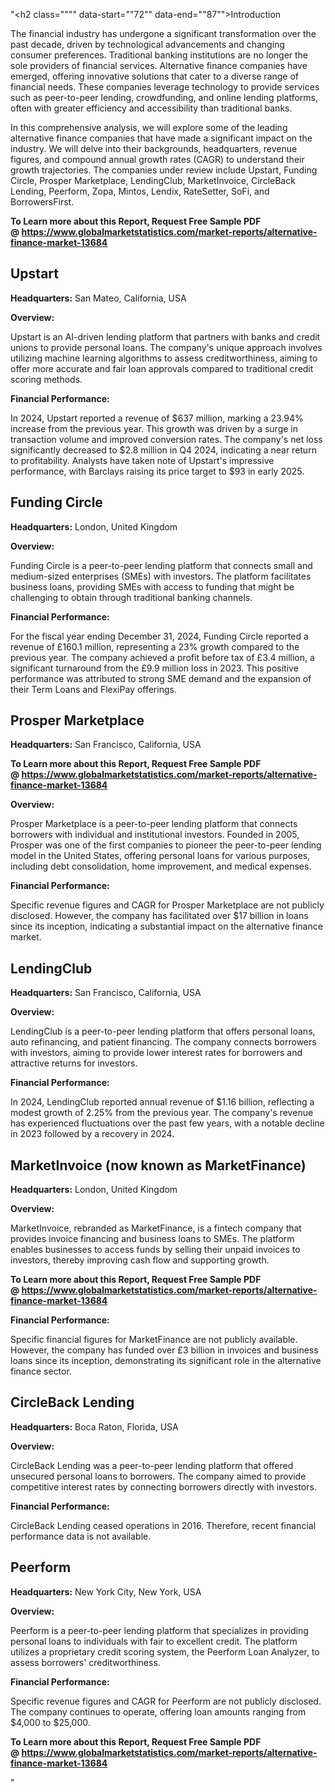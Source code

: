 "<h2 class="""" data-start=""72"" data-end=""87"">Introduction</h2>
<p class="""" data-start=""89"" data-end=""284""><span class=""relative -mx-px my-[-0.2rem] rounded-sm px-px py-[0.2rem]"">The financial industry has undergone a significant transformation over the past decade, driven by technological advancements and changing consumer preferences.</span> <span class=""relative -mx-px my-[-0.2rem] rounded-sm px-px py-[0.2rem]"">Traditional banking institutions are no longer the sole providers of financial services.</span> <span class=""relative -mx-px my-[-0.2rem] rounded-sm px-px py-[0.2rem]"">Alternative finance companies have emerged, offering innovative solutions that cater to a diverse range of financial needs.</span> <span class=""relative -mx-px my-[-0.2rem] rounded-sm px-px py-[0.2rem]"">These companies leverage technology to provide services such as peer-to-peer lending, crowdfunding, and online lending platforms, often with greater efficiency and accessibility than traditional banks.</span></p>
<p class="""" data-start=""286"" data-end=""443""><span class=""relative -mx-px my-[-0.2rem] rounded-sm px-px py-[0.2rem]"">In this comprehensive analysis, we will explore some of the leading alternative finance companies that have made a significant impact on the industry.</span> <span class=""relative -mx-px my-[-0.2rem] rounded-sm px-px py-[0.2rem]"">We will delve into their backgrounds, headquarters, revenue figures, and compound annual growth rates (CAGR) to understand their growth trajectories.</span> <span class=""relative -mx-px my-[-0.2rem] rounded-sm px-px py-[0.2rem]"">The companies under review include Upstart, Funding Circle, Prosper Marketplace, LendingClub, MarketInvoice, CircleBack Lending, Peerform, Zopa, Mintos, Lendix, RateSetter, SoFi, and BorrowersFirst.</span></p>
<p class="""" data-start=""286"" data-end=""443""><strong>To Learn more about this Report, Request Free Sample PDF @&nbsp;<a href=""https://www.globalmarketstatistics.com/market-reports/alternative-finance-market-13684"">https://www.globalmarketstatistics.com/market-reports/alternative-finance-market-13684</a></strong></p>
<h2 class="""" data-start=""445"" data-end=""455"">Upstart</h2>
<p class="""" data-start=""457"" data-end=""558""><strong data-start=""457"" data-end=""474"">Headquarters:</strong> <span class=""relative -mx-px my-[-0.2rem] rounded-sm px-px py-[0.2rem]"">San Mateo, California, USA</span></p>
<p class="""" data-start=""560"" data-end=""573""><strong data-start=""560"" data-end=""573"">Overview:</strong></p>
<p class="""" data-start=""575"" data-end=""700""><span class=""relative -mx-px my-[-0.2rem] rounded-sm px-px py-[0.2rem]"">Upstart is an AI-driven lending platform that partners with banks and credit unions to provide personal loans.</span> <span class=""relative -mx-px my-[-0.2rem] rounded-sm px-px py-[0.2rem]"">The company's unique approach involves utilizing machine learning algorithms to assess creditworthiness, aiming to offer more accurate and fair loan approvals compared to traditional credit scoring methods.</span></p>
<p class="""" data-start=""702"" data-end=""728""><strong data-start=""702"" data-end=""728"">Financial Performance:</strong></p>
<p class="""" data-start=""730"" data-end=""975""><span class=""relative -mx-px my-[-0.2rem] rounded-sm px-px py-[0.2rem]"">In 2024, Upstart reported a revenue of $637 million, marking a 23.94% increase from the previous year.</span> <span class=""relative -mx-px my-[-0.2rem] rounded-sm px-px py-[0.2rem]"">This growth was driven by a surge in transaction volume and improved conversion rates.</span> <span class=""relative -mx-px my-[-0.2rem] rounded-sm px-px py-[0.2rem]"">The company's net loss significantly decreased to $2.8 million in Q4 2024, indicating a near return to profitability.</span> <span class=""relative -mx-px my-[-0.2rem] rounded-sm px-px py-[0.2rem]"">Analysts have taken note of Upstart's impressive performance, with Barclays raising its price target to $93 in early 2025.</span> </p>
<h2 class="""" data-start=""977"" data-end=""994"">Funding Circle</h2>
<p class="""" data-start=""996"" data-end=""1099""><strong data-start=""996"" data-end=""1013"">Headquarters:</strong> <span class=""relative -mx-px my-[-0.2rem] rounded-sm px-px py-[0.2rem]"">London, United Kingdom</span></p>
<p class="""" data-start=""1101"" data-end=""1114""><strong data-start=""1101"" data-end=""1114"">Overview:</strong></p>
<p class="""" data-start=""1116"" data-end=""1241""><span class=""relative -mx-px my-[-0.2rem] rounded-sm px-px py-[0.2rem]"">Funding Circle is a peer-to-peer lending platform that connects small and medium-sized enterprises (SMEs) with investors.</span> <span class=""relative -mx-px my-[-0.2rem] rounded-sm px-px py-[0.2rem]"">The platform facilitates business loans, providing SMEs with access to funding that might be challenging to obtain through traditional banking channels.</span></p>
<p class="""" data-start=""1243"" data-end=""1269""><strong data-start=""1243"" data-end=""1269"">Financial Performance:</strong></p>
<p class="""" data-start=""1271"" data-end=""1476""><span class=""relative -mx-px my-[-0.2rem] rounded-sm px-px py-[0.2rem]"">For the fiscal year ending December 31, 2024, Funding Circle reported a revenue of &pound;160.1 million, representing a 23% growth compared to the previous year.</span> <span class=""relative -mx-px my-[-0.2rem] rounded-sm px-px py-[0.2rem]"">The company achieved a profit before tax of &pound;3.4 million, a significant turnaround from the &pound;9.9 million loss in 2023.</span> <span class=""relative -mx-px my-[-0.2rem] rounded-sm px-px py-[0.2rem]"">This positive performance was attributed to strong SME demand and the expansion of their Term Loans and FlexiPay offerings.</span> </p>
<h2 class="""" data-start=""1478"" data-end=""1500"">Prosper Marketplace</h2>
<p class="""" data-start=""1502"" data-end=""1605""><strong data-start=""1502"" data-end=""1519"">Headquarters:</strong> <span class=""relative -mx-px my-[-0.2rem] rounded-sm px-px py-[0.2rem]"">San Francisco, California, USA</span></p>
<p class="""" data-start=""1502"" data-end=""1605""><strong>To Learn more about this Report, Request Free Sample PDF @&nbsp;<a href=""https://www.globalmarketstatistics.com/market-reports/alternative-finance-market-13684"">https://www.globalmarketstatistics.com/market-reports/alternative-finance-market-13684</a></strong></p>
<p class="""" data-start=""1607"" data-end=""1620""><strong data-start=""1607"" data-end=""1620"">Overview:</strong></p>
<p class="""" data-start=""1622"" data-end=""1747""><span class=""relative -mx-px my-[-0.2rem] rounded-sm px-px py-[0.2rem]"">Prosper Marketplace is a peer-to-peer lending platform that connects borrowers with individual and institutional investors.</span> <span class=""relative -mx-px my-[-0.2rem] rounded-sm px-px py-[0.2rem]"">Founded in 2005, Prosper was one of the first companies to pioneer the peer-to-peer lending model in the United States, offering personal loans for various purposes, including debt consolidation, home improvement, and medical expenses.</span></p>
<p class="""" data-start=""1749"" data-end=""1775""><strong data-start=""1749"" data-end=""1775"">Financial Performance:</strong></p>
<p class="""" data-start=""1777"" data-end=""1902""><span class=""relative -mx-px my-[-0.2rem] rounded-sm px-px py-[0.2rem]"">Specific revenue figures and CAGR for Prosper Marketplace are not publicly disclosed.</span> <span class=""relative -mx-px my-[-0.2rem] rounded-sm px-px py-[0.2rem]"">However, the company has facilitated over $17 billion in loans since its inception, indicating a substantial impact on the alternative finance market.</span></p>
<h2 class="""" data-start=""1904"" data-end=""1918"">LendingClub</h2>
<p class="""" data-start=""1920"" data-end=""2023""><strong data-start=""1920"" data-end=""1937"">Headquarters:</strong> <span class=""relative -mx-px my-[-0.2rem] rounded-sm px-px py-[0.2rem]"">San Francisco, California, USA</span></p>
<p class="""" data-start=""2025"" data-end=""2038""><strong data-start=""2025"" data-end=""2038"">Overview:</strong></p>
<p class="""" data-start=""2040"" data-end=""2165""><span class=""relative -mx-px my-[-0.2rem] rounded-sm px-px py-[0.2rem]"">LendingClub is a peer-to-peer lending platform that offers personal loans, auto refinancing, and patient financing.</span> <span class=""relative -mx-px my-[-0.2rem] rounded-sm px-px py-[0.2rem]"">The company connects borrowers with investors, aiming to provide lower interest rates for borrowers and attractive returns for investors.</span></p>
<p class="""" data-start=""2167"" data-end=""2193""><strong data-start=""2167"" data-end=""2193"">Financial Performance:</strong></p>
<p class="""" data-start=""2195"" data-end=""2360""><span class=""relative -mx-px my-[-0.2rem] rounded-sm px-px py-[0.2rem]"">In 2024, LendingClub reported annual revenue of $1.16 billion, reflecting a modest growth of 2.25% from the previous year.</span> <span class=""relative -mx-px my-[-0.2rem] rounded-sm px-px py-[0.2rem]"">The company's revenue has experienced fluctuations over the past few years, with a notable decline in 2023 followed by a recovery in 2024.</span> </p>
<h2 class="""" data-start=""2362"" data-end=""2407"">MarketInvoice (now known as MarketFinance)</h2>
<p class="""" data-start=""2409"" data-end=""2512""><strong data-start=""2409"" data-end=""2426"">Headquarters:</strong> <span class=""relative -mx-px my-[-0.2rem] rounded-sm px-px py-[0.2rem]"">London, United Kingdom</span></p>
<p class="""" data-start=""2514"" data-end=""2527""><strong data-start=""2514"" data-end=""2527"">Overview:</strong></p>
<p class="""" data-start=""2529"" data-end=""2654""><span class=""relative -mx-px my-[-0.2rem] rounded-sm px-px py-[0.2rem]"">MarketInvoice, rebranded as MarketFinance, is a fintech company that provides invoice financing and business loans to SMEs.</span> <span class=""relative -mx-px my-[-0.2rem] rounded-sm px-px py-[0.2rem]"">The platform enables businesses to access funds by selling their unpaid invoices to investors, thereby improving cash flow and supporting growth.</span></p>
<p class="""" data-start=""2529"" data-end=""2654""><strong>To Learn more about this Report, Request Free Sample PDF @&nbsp;<a href=""https://www.globalmarketstatistics.com/market-reports/alternative-finance-market-13684"">https://www.globalmarketstatistics.com/market-reports/alternative-finance-market-13684</a></strong></p>
<p class="""" data-start=""2656"" data-end=""2682""><strong data-start=""2656"" data-end=""2682"">Financial Performance:</strong></p>
<p class="""" data-start=""2684"" data-end=""2809""><span class=""relative -mx-px my-[-0.2rem] rounded-sm px-px py-[0.2rem]"">Specific financial figures for MarketFinance are not publicly available.</span> <span class=""relative -mx-px my-[-0.2rem] rounded-sm px-px py-[0.2rem]"">However, the company has funded over &pound;3 billion in invoices and business loans since its inception, demonstrating its significant role in the alternative finance sector.</span></p>
<h2 class="""" data-start=""2811"" data-end=""2832"">CircleBack Lending</h2>
<p class="""" data-start=""2834"" data-end=""2937""><strong data-start=""2834"" data-end=""2851"">Headquarters:</strong> <span class=""relative -mx-px my-[-0.2rem] rounded-sm px-px py-[0.2rem]"">Boca Raton, Florida, USA</span></p>
<p class="""" data-start=""2939"" data-end=""2952""><strong data-start=""2939"" data-end=""2952"">Overview:</strong></p>
<p class="""" data-start=""2954"" data-end=""3079""><span class=""relative -mx-px my-[-0.2rem] rounded-sm px-px py-[0.2rem]"">CircleBack Lending was a peer-to-peer lending platform that offered unsecured personal loans to borrowers.</span> <span class=""relative -mx-px my-[-0.2rem] rounded-sm px-px py-[0.2rem]"">The company aimed to provide competitive interest rates by connecting borrowers directly with investors.</span></p>
<p class="""" data-start=""3081"" data-end=""3107""><strong data-start=""3081"" data-end=""3107"">Financial Performance:</strong></p>
<p class="""" data-start=""3109"" data-end=""3234""><span class=""relative -mx-px my-[-0.2rem] rounded-sm px-px py-[0.2rem]"">CircleBack Lending ceased operations in 2016.</span> <span class=""relative -mx-px my-[-0.2rem] rounded-sm px-px py-[0.2rem]"">Therefore, recent financial performance data is not available.</span></p>
<h2 class="""" data-start=""3236"" data-end=""3247"">Peerform</h2>
<p class="""" data-start=""3249"" data-end=""3352""><strong data-start=""3249"" data-end=""3266"">Headquarters:</strong> <span class=""relative -mx-px my-[-0.2rem] rounded-sm px-px py-[0.2rem]"">New York City, New York, USA</span></p>
<p class="""" data-start=""3354"" data-end=""3367""><strong data-start=""3354"" data-end=""3367"">Overview:</strong></p>
<p class="""" data-start=""3369"" data-end=""3494""><span class=""relative -mx-px my-[-0.2rem] rounded-sm px-px py-[0.2rem]"">Peerform is a peer-to-peer lending platform that specializes in providing personal loans to individuals with fair to excellent credit.</span> <span class=""relative -mx-px my-[-0.2rem] rounded-sm px-px py-[0.2rem]"">The platform utilizes a proprietary credit scoring system, the Peerform Loan Analyzer, to assess borrowers' creditworthiness.</span></p>
<p class="""" data-start=""3496"" data-end=""3522""><strong data-start=""3496"" data-end=""3522"">Financial Performance:</strong></p>
<p class="""" data-start=""3524"" data-end=""3649""><span class=""relative -mx-px my-[-0.2rem] rounded-sm px-px py-[0.2rem]"">Specific revenue figures and CAGR for Peerform are not publicly disclosed.</span> <span class=""relative -mx-px my-[-0.2rem] rounded-sm px-px py-[0.2rem]"">The company continues to operate, offering loan amounts ranging from $4,000 to $25,000.</span></p>
<p class="""" data-start=""3524"" data-end=""3649""><span class=""relative -mx-px my-[-0.2rem] rounded-sm px-px py-[0.2rem]""><strong>To Learn more about this Report, Request Free Sample PDF @&nbsp;<a href=""https://www.globalmarketstatistics.com/market-reports/alternative-finance-market-13684"">https://www.globalmarketstatistics.com/market-reports/alternative-finance-market-13684</a></strong></span></p>"
